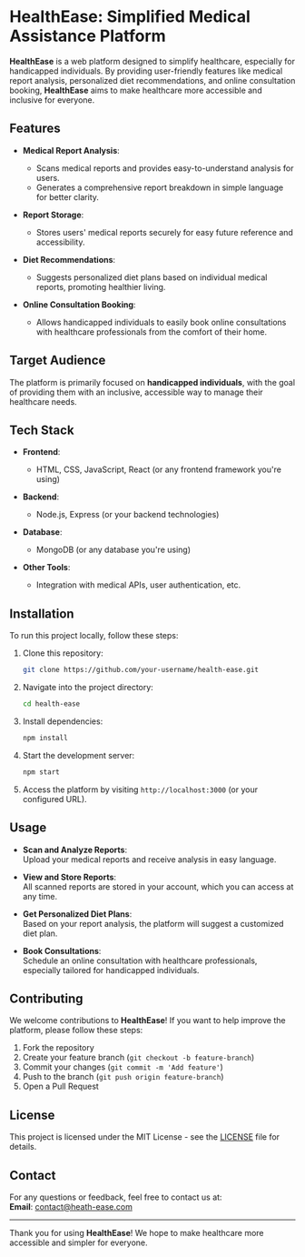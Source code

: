 # HealthEase: Simplified Medical Assistance Platform  

**HealthEase** is a web platform designed to simplify healthcare, especially for handicapped individuals. By providing user-friendly features like medical report analysis, personalized diet recommendations, and online consultation booking, **HealthEase** aims to make healthcare more accessible and inclusive for everyone.

## Features

- **Medical Report Analysis**:  
  - Scans medical reports and provides easy-to-understand analysis for users.
  - Generates a comprehensive report breakdown in simple language for better clarity.
  
- **Report Storage**:  
  - Stores users' medical reports securely for easy future reference and accessibility.
  
- **Diet Recommendations**:  
  - Suggests personalized diet plans based on individual medical reports, promoting healthier living.

- **Online Consultation Booking**:  
  - Allows handicapped individuals to easily book online consultations with healthcare professionals from the comfort of their home.

## Target Audience

The platform is primarily focused on **handicapped individuals**, with the goal of providing them with an inclusive, accessible way to manage their healthcare needs.

## Tech Stack

- **Frontend**:  
  - HTML, CSS, JavaScript, React (or any frontend framework you're using)

- **Backend**:  
  - Node.js, Express (or your backend technologies)

- **Database**:  
  - MongoDB (or any database you're using)

- **Other Tools**:  
  - Integration with medical APIs, user authentication, etc.

## Installation

To run this project locally, follow these steps:

1. Clone this repository:

    ```bash
    git clone https://github.com/your-username/health-ease.git
    ```

2. Navigate into the project directory:

    ```bash
    cd health-ease
    ```

3. Install dependencies:

    ```bash
    npm install
    ```

4. Start the development server:

    ```bash
    npm start
    ```

5. Access the platform by visiting `http://localhost:3000` (or your configured URL).

## Usage

- **Scan and Analyze Reports**:  
  Upload your medical reports and receive analysis in easy language.
  
- **View and Store Reports**:  
  All scanned reports are stored in your account, which you can access at any time.

- **Get Personalized Diet Plans**:  
  Based on your report analysis, the platform will suggest a customized diet plan.

- **Book Consultations**:  
  Schedule an online consultation with healthcare professionals, especially tailored for handicapped individuals.

## Contributing

We welcome contributions to **HealthEase**! If you want to help improve the platform, please follow these steps:

1. Fork the repository
2. Create your feature branch (`git checkout -b feature-branch`)
3. Commit your changes (`git commit -m 'Add feature'`)
4. Push to the branch (`git push origin feature-branch`)
5. Open a Pull Request

## License

This project is licensed under the MIT License - see the [LICENSE](LICENSE) file for details.

## Contact

For any questions or feedback, feel free to contact us at:  
**Email**: contact@heath-ease.com

---

Thank you for using **HealthEase**! We hope to make healthcare more accessible and simpler for everyone.
